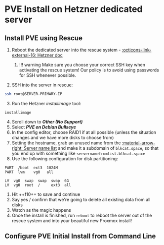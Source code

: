 # PVE Install on Hetzner dedicated server

## Install PVE using Rescue
1. Reboot the dedicated server into the rescue system - [:octicons-link-external-16: Hetzner doc](https://docs.hetzner.com/robot/dedicated-server/troubleshooting/hetzner-rescue-system/)  
      1. !!! warning
        Make sure you choose your correct SSH key when activating the rescue system! Our policy is to avoid using passwords for SSH whenever possible.

2. SSH into the server in rescue:  
``` bash
ssh root@SERVER-PRIMARY-IP
```
3. Run the Hetzner *installimage* tool:  
```
installimage
```
4. Scroll down to ***Other (No Support)***
5. Select ***PVE on Debian Bullseye***
6. In the config editor, choose RAID1 if at all possible (unless the situation changes and we have more disks to choose from)
7. Setting the hostname, grab an unused name from the [:material-arrow-right: Server name list](../Servers/server-naming-convention.md) and make it a subdomain of `blkcat.space`, so that you end up with something like `servernamefromlist.blkcat.space`
8. Use the following configuration for disk partitioning:  
```
PART  /boot  ext3  1024M
PART  lvm    vg0   all

LV  vg0  swap  swap  swap  6G
LV  vg0  root  /     ext3  all
```
1. Hit ++f10++ to save and continue
2. Say yes / confirm that we're going to delete all existing data from all disks
3. Watch as the magic happens
4. Once the install is finished, run `reboot` to reboot the server out of the rescue system and into your beautiful new Proxmox install!

## Configure PVE Initial Install from Command Line